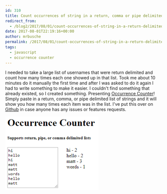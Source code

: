 ```yaml
---
id: 310
title: Count occurrences of string in a return, comma or pipe delimited list
redirect_from:
  - /blog2/2017/08/01/count-occurrences-of-string-in-a-return-delimited-list/
date: 2017-08-01T22:19:16+00:00
author: mrbusche
permalink: /2017/08/01/count-occurrences-of-string-in-a-return-delimited-list/
tags:
  - javascript
  - occurrence counter
---
```


I needed to take a large list of usernames that were return delimited and count how many times each one showed up in that list. Took me about 10 minutes do it manually the first time and after I was asked to do it again I had to write something to make it easier. I couldn't find something that already existed, so I created something. Presenting [Occurrence Counter](https://mrbusche.com/p/oc/)! Simply paste in a return, comma, or pipe delimited list of strings and it will show you how many times each item was in the list. I've put this over on [Github](https://github.com/mrbusche/occurrenceCounter) in case anyone has any issues or features requests.

<img src="/images/2017/08/occurrencecounter.png" alt="occurrence counter" />
